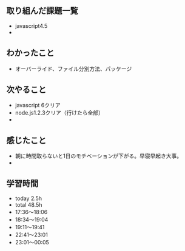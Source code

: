 ## 取り組んだ課題一覧
- javascript4.5
- 
## わかったこと
- オーバーライド、ファイル分別方法、パッケージ
## 次やること
- javascript 6クリア
- node.js1.2.3クリア（行けたら全部）
- 
## 感じたこと
- 朝に時間取らないと1日のモチベーションが下がる。早寝早起き大事。
- 
## 学習時間
- today 2.5h
- total 48.5h
- 17:36〜18:06
- 18:34〜19:04
- 19:11〜19:41
- 22:41〜23:01
- 23:01〜00:05
